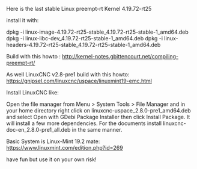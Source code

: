 Here is the last stable Linux preempt-rt Kernel 4.19.72-rt25

install it with:

dpkg -i linux-image-4.19.72-rt25-stable_4.19.72-rt25-stable-1_amd64.deb
dpkg -i linux-libc-dev_4.19.72-rt25-stable-1_amd64.deb
dpkg -i linux-headers-4.19.72-rt25-stable_4.19.72-rt25-stable-1_amd64.deb

Build with this howto : http://kernel-notes.gbittencourt.net/compiling-preempt-rt/

As well LinuxCNC v2.8-pre1 build with this howto: https://gnipsel.com/linuxcnc/uspace/linuxmint19-emc.html

Install LinuxCNC like:

Open the file manager from Menu > System Tools > File Manager and in your home directory right click on linuxcnc-uspace_2.8.0-pre1_amd64.deb and select Open with GDebi Package Installer then click Install Package. It will install a few more dependencies.
For the documents install linuxcnc-doc-en_2.8.0-pre1_all.deb in the same manner.

Basic System is Linux-Mint 19.2 mate: https://www.linuxmint.com/edition.php?id=269

have fun but use it on your own risk!



